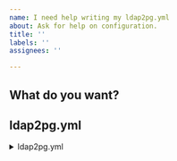 ```yaml
---
name: I need help writing my ldap2pg.yml
about: Ask for help on configuration.
title: ''
labels: ''
assignees: ''

---
```


<!-- 

Hi, thanks for reaching us!

If you struggle with ldap2pg configuration, explain your goal and what you have done so far. There may be something to improve in configurability or documentation of ldap2pg

French accepted.

--->

## What do you want?

<!-- Please explain here your issue! -->

## ldap2pg.yml

<details><summary>ldap2pg.yml</summary>
``` yml
...
```
</details>
